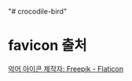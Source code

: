 "# crocodile-bird" 

# favicon 출처
<a href="https://www.flaticon.com/kr/free-icons/" title="악어 아이콘">악어 아이콘 제작자: Freepik - Flaticon</a>